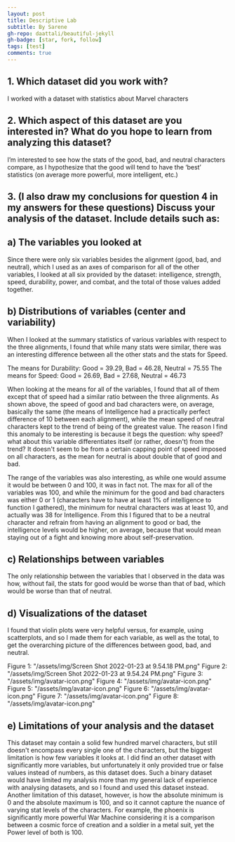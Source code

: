 ```yaml
---
layout: post
title: Descriptive Lab
subtitle: By Sarene
gh-repo: daattali/beautiful-jekyll
gh-badge: [star, fork, follow]
tags: [test]
comments: true
---
```


## 1. Which dataset did you work with?

I worked with a dataset with statistics about Marvel characters

## 2. Which aspect of this dataset are you interested in? What do you hope to learn from analyzing this dataset?

I’m interested to see how the stats of the good, bad, and neutral characters compare, as I hypothesize that the good will tend to have the ‘best’ statistics (on average more powerful, more intelligent, etc.)

## 3. (I also draw my conclusions for question 4 in my answers for these questions) Discuss your analysis of the dataset. Include details such as:

## a) The variables you looked at

Since there were only six variables besides the alignment (good, bad, and neutral), which I used as an axes of comparison for all of the other variables, I looked at all six provided by the dataset: intelligence, strength, speed, durability, power, and combat, and the total of those values added together.

## b) Distributions of variables (center and variability)

When I looked at the summary statistics of various variables with respect to the three alignments, I found that while many stats were similar, there was an interesting difference between all the other stats and the stats for Speed. 

The means for Durability: Good = 39.29, Bad = 46.28, Neutral = 75.55
The means for Speed: Good = 26.69, Bad = 27.68, Neutral = 46.73

When looking at the means for all of the variables, I found that all of them except that of speed had a similar ratio between the three alignments. As shown above, the speed of good and bad characters were, on average, basically the same (the means of Intelligence had a practically perfect difference of 10 between each alignment), while the mean speed of neutral characters kept to the trend of being of the greatest value. The reason I find this anomaly to be interesting is because it begs the question: why speed? what about this variable differentiates itself (or rather, doesn't) from the trend? It doesn't seem to be from a certain capping point of speed imposed on all characters, as the mean for neutral is about double that of good and bad. 

The range of the variables was also interesting, as while one would assume it would be between 0 and 100, it was in fact not. The max for all of the variables was 100, and while the minimum for the good and bad characters was either 0 or 1 (characters have to have at least 1% of intelligence to function I gathered), the minimum for neutral characters was at least 10, and actually was 38 for Intelligence. From this I figured that to be a neutral character and refrain from having an alignment to good or bad, the intelligence levels would be higher, on average, because that would mean staying out of a fight and knowing more about self-preservation.

## c) Relationships between variables

The only relationship between the variables that I observed in the data was how, without fail, the stats for good would be worse than that of bad, which would be worse than that of neutral.

## d) Visualizations of the dataset

I found that violin plots were very helpful versus, for example, using scatterplots, and so I made them for each variable, as well as the total, to get the overarching picture of the differences between good, bad, and neutral.

Figure 1: "/assets/img/Screen Shot 2022-01-23 at 9.54.18 PM.png"
Figure 2: "/assets/img/Screen Shot 2022-01-23 at 9.54.24 PM.png"
Figure 3: "/assets/img/avatar-icon.png"
Figure 4: "/assets/img/avatar-icon.png"
Figure 5: "/assets/img/avatar-icon.png"
Figure 6: "/assets/img/avatar-icon.png"
Figure 7: "/assets/img/avatar-icon.png"
Figure 8: "/assets/img/avatar-icon.png"


## e) Limitations of your analysis and the dataset

This dataset may contain a solid few hundred marvel characters, but still doesn't encompass every single one of the characters, but the biggest limitation is how few variables it looks at. I did find an other dataset with significantly more variables, but unfortunately it only provided true or false values instead of numbers, as this dataset does. Such a binary dataset would have limited my analysis more than my general lack of experience with analysing datasets, and so I found and used this dataset instead. Another limitation of this dataset, however, is how the absolute minimum is 0 and the absolute maximum is 100, and so it cannot capture the nuance of varying stat levels of the characters. For example, the phoenix is significantly more powerful War Machine considering it is a comparison between a cosmic force of creation and a soldier in a metal suit, yet the Power level of both is 100.


